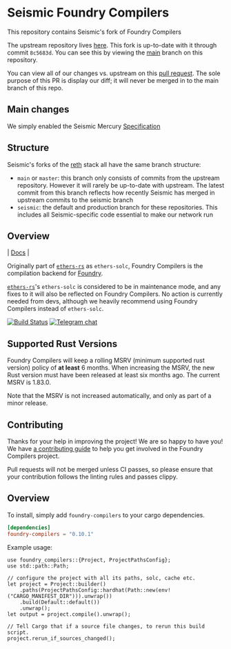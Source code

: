 # Seismic Foundry Compilers

This repository contains Seismic's fork of Foundry Compilers

The upstream repository lives [here](https://github.com/foundry-rs/compilers). This fork is up-to-date with it through commit `8c5683d`. You can see this by viewing the [main](https://github.com/SeismicSystems/seismic-compilers/tree/main) branch on this repository.

You can view all of our changes vs. upstream on this [pull request](https://github.com/SeismicSystems/seismic-compilers/pull/1). The sole purpose of this PR is display our diff; it will never be merged in to the main branch of this repo.

## Main changes

We simply enabled the Seismic Mercury [Specification](https://github.com/SeismicSystems/seismic-revm?tab=readme-ov-file#mercury-specification--seismics-revm) 

## Structure

Seismic's forks of the [reth](https://github.com/paradigmxyz/reth) stack all have the same branch structure:
- `main` or `master`: this branch only consists of commits from the upstream repository. However it will rarely be up-to-date with upstream. The latest commit from this branch reflects how recently Seismic has merged in upstream commits to the seismic branch
- `seismic`: the default and production branch for these repositories. This includes all Seismic-specific code essential to make our network run

## Overview

| [Docs](https://docs.rs/foundry-compilers/latest/foundry_compilers/) |

Originally part of [`ethers-rs`] as `ethers-solc`, Foundry Compilers is the compilation backend for [Foundry](https://github.com/foundry-rs/foundry).

[`ethers-rs`]'s `ethers-solc` is considered to be in maintenance mode, and any fixes to it will also be reflected on Foundry Compilers. No action is currently needed from devs, although we heavily recommend using Foundry Compilers instead of `ethers-solc`.

[`ethers-rs`]: https://github.com/gakonst/ethers-rs

[![Build Status][actions-badge]][actions-url]
[![Telegram chat][telegram-badge]][telegram-url]

[actions-badge]: https://img.shields.io/github/actions/workflow/status/foundry-rs/compilers/ci.yml?branch=main&style=for-the-badge
[actions-url]: https://github.com/foundry-rs/compilers/actions?query=branch%3Amain
[telegram-badge]: https://img.shields.io/endpoint?color=neon&style=for-the-badge&url=https%3A%2F%2Ftg.sumanjay.workers.dev%2Ffoundry_rs
[telegram-url]: https://t.me/foundry_rs

## Supported Rust Versions

<!--
When updating this, also update:
- clippy.toml
- Cargo.toml
- .github/workflows/ci.yml
-->

Foundry Compilers will keep a rolling MSRV (minimum supported rust version) policy of **at
least** 6 months. When increasing the MSRV, the new Rust version must have been
released at least six months ago. The current MSRV is 1.83.0.

Note that the MSRV is not increased automatically, and only as part of a minor
release.

## Contributing

Thanks for your help in improving the project! We are so happy to have you! We have
[a contributing guide](./CONTRIBUTING.md) to help you get involved in the
Foundry Compilers project.

Pull requests will not be merged unless CI passes, so please ensure that your
contribution follows the linting rules and passes clippy.

## Overview

To install, simply add `foundry-compilers` to your cargo dependencies.

```toml
[dependencies]
foundry-compilers = "0.10.1"
```

Example usage:

```rust,ignore
use foundry_compilers::{Project, ProjectPathsConfig};
use std::path::Path;

// configure the project with all its paths, solc, cache etc.
let project = Project::builder()
    .paths(ProjectPathsConfig::hardhat(Path::new(env!("CARGO_MANIFEST_DIR"))).unwrap())
    .build(Default::default())
    .unwrap();
let output = project.compile().unwrap();

// Tell Cargo that if a source file changes, to rerun this build script.
project.rerun_if_sources_changed();
```


